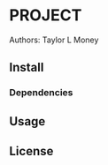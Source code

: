 PROJECT
=======

Authors: Taylor L Money

<!-- description -->

Install
-------

### Dependencies

Usage
-----


License
-------

